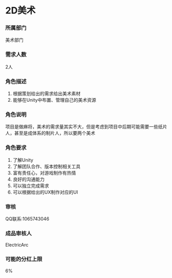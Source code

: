 # 2D美术

### 所属部门
美术部门

### 需求人数
2人

### 角色描述
1. 根据策划给出的需求给出美术素材
2. 能够在Unity中布置、管理自己的美术资源

### 角色说明
项目是做麻将，美术的需求量其实不大，但是考虑到项目中后期可能需要一些纸片人，甚至是成体系的制片人，所以要两个美术

### 角色要求
1. 了解Unity
2. 了解团队合作、版本控制相关工具
3. 富有责任心，对游戏制作有热情
4. 良好的沟通能力
5. 可以独立完成需求
6. 可以根据给出的UX制作对应的UI

### 审核
QQ联系:1065743046

### 成品审核人
ElectricArc

### 可能的分红上限
6%
